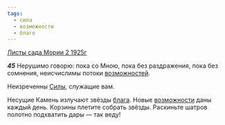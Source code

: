 ```yaml
---
tags:
  - сила
  - возможности
  - благо
---
```


[Листы сада Мории 2 1925г](/agni/1925)

___45___
Нерушимо говорю: пока со Мною, пока без раздражения, пока без сомнения, неисчислимы потоки [возможностей](/tag/#[возможности](/tag/#возможности)).   

Неизреченны [Силы](/tag/#сила), служащие вам.   

Несущие Камень излучают звёзды [блага](/tag/#благо). Новые [возможности](/tag/#возможности) даны каждый день. Корзины плетите собрать звёзды. Раскиньте шатров полотно подхватить дары — так веду!   

